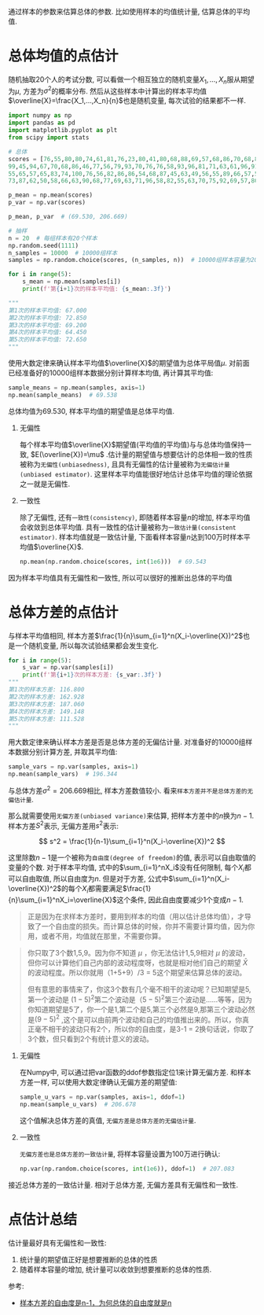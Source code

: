 通过样本的参数来估算总体的参数. 比如使用样本的均值统计量, 估算总体的平均值.

# 总体均值的点估计
随机抽取20个人的考试分数, 可以看做一个相互独立的随机变量$X_1,...,X_n$服从期望为$\mu$, 方差为$\sigma^2$的概率分布. 然后从这些样本中计算出的样本平均值$\overline{X}=\frac{X_1,...,X_n}{n}$也是随机变量, 每次试验的结果都不一样.
```python
import numpy as np
import pandas as pd
import matplotlib.pyplot as plt
from scipy import stats

# 总体
scores = [76,55,80,80,74,61,81,76,23,80,41,80,68,88,69,57,68,86,70,68,81,73,70,90,93,79,66,92,88,81,52,72,59,68,74,72,63,89,45,81,42,76,57,83,71,74,55,60,73,79,100,73,85,47,50,65,52,92,64,91,92,71,78,69,78,77,68,78,96,81,75,72,55,55,75,49,59,89,
99,45,94,67,70,68,86,46,77,56,79,93,70,76,76,58,93,96,81,71,63,61,96,91,69,46,28,54,68,91,60,78,90,72,68,50,52,76,67,72,69,80,58,65,98,58,66,61,77,85,63,64,66,78,59,64,34,49,68,83,74,54,49,73,45,86,71,46,56,59,58,48,57,60,59,87,72,
55,65,57,65,83,74,100,76,56,82,86,86,54,68,87,45,63,49,56,55,89,66,57,54,72,70,90,78,49,61,86,61,96,54,79,57,62,86,68,82,77,81,57,67,76,57,94,58,65,55,38,97,67,63,67,91,56,80,64,61,79,85,62,58,52,87,61,42,91,49,82,73,74,61,75,45,79,93,83,40,55,67,77,68,63,79,87,67,81,31,56,65,63,75,85,78,61,47,78,42,80,67,52,74,70,69,69,76,84,77,85,69,94,79,62,54,73,50,55,74,61,56,69,71,67,64,83,75,67,100,
73,87,62,50,58,66,63,90,68,77,69,63,71,96,58,82,55,63,70,75,92,69,57,80,65,74,68,41,78,79,84,97,52,78,76,64,76,77,52,74,56,60,43,63,67,78,70,47,83,68,77,84,91,99,69,75,54,86,52,43,82,62,82,76,46,29,54,70,52,60,48,73,71,63,91,92,78,43,53,76,61,63,83,78,90,64,91,62,92,72,57,46,65,66,83,68,64,86,67,61,79,63,80,61,67,72,64,70,82,76,77,60,83,80,85]

p_mean = np.mean(scores)
p_var = np.var(scores)

p_mean, p_var  # (69.530, 206.669)

# 抽样
n = 20  # 每组样本有20个样本
np.random.seed(1111)
n_samples = 10000  # 10000组样本
samples = np.random.choice(scores, (n_samples, n))  # 10000组样本容量为20的样本数据.

for i in range(5):
    s_mean = np.mean(samples[i])
    print(f'第{i+1}次的样本平均值: {s_mean:.3f}')

"""
第1次的样本平均值: 67.000
第2次的样本平均值: 72.850
第3次的样本平均值: 69.200
第4次的样本平均值: 64.450
第5次的样本平均值: 72.650
"""
```

使用大数定律来确认样本平均值$\overline{X}$的期望值为总体平局值$\mu$. 对前面已经准备好的10000组样本数据分别计算样本均值, 再计算其平均值:

```python
sample_means = np.mean(samples, axis=1)
np.mean(sample_means)  # 69.538
```
总体均值为69.530, 样本平均值的期望值是总体平均值.

1. 无偏性

    每个样本平均值$\overline{X}$期望值(平均值的平均值)与与总体均值保持一致, $E(\overline{X})=\mu$ .估计量的期望值与想要估计的总体相一致的性质被称为`无偏性(unbiasedness)`, 且具有无偏性的估计量被称为`无偏估计量(unbiased estimator)`. 这里样本平均值能很好地估计总体平均值的理论依据之一就是无偏性.

2. 一致性

    除了无偏性, 还有`一致性(consistency)`, 即随着样本容量$n$的增加, 样本平均值会收敛到总体平均值. 具有一致性的估计量被称为`一致估计量(consistent estimator)`. 样本均值就是一致估计量, 下面看样本容量$n$达到100万时样本平均值$\overline{X}$.

    ```python
    np.mean(np.random.choice(scores, int(1e6)))  # 69.543
    ```

因为样本平均值具有无偏性和一致性, 所以可以很好的推断出总体的平均值



# 总体方差的点估计

与样本平均值相同, 样本方差$\frac{1}{n}\sum_{i=1}^n(X_i-\overline{X})^2$也是一个随机变量, 所以每次试验结果都会发生变化.

```python
for i in range(5):
    s_var = np.var(samples[i])
    print(f'第{i+1}次的样本方差: {s_var:.3f}')
"""
第1次的样本方差: 116.800
第2次的样本方差: 162.928
第3次的样本方差: 187.060
第4次的样本方差: 149.148
第5次的样本方差: 111.528
"""

```
用大数定律来确认样本方差是否是总体方差的无偏估计量. 对准备好的10000组样本数据分别计算方差, 并取其平均值:

```python
sample_vars = np.var(samples, axis=1)
np.mean(sample_vars)  # 196.344
```

与总体方差$\sigma^2=206.669$相比, 样本方差数值较小. 看来`样本方差并不是总体方差的无偏估计量`.

那么就需要使用`无偏方差(unbiased variance)`来估算, 把样本方差中的$n$换为$n-1$. 样本方差$S^2$表示, 无偏方差用$s^2$表示:

$$
s^2 = \frac{1}{n-1}\sum_{i=1}^n(X_i-\overline{X})^2
$$

这里除数$n-1$是一个被称为`自由度(degree of freedom)`的值, 表示可以自由取值的变量的个数. 对于样本平均值, 式中的$\sum_{i=1}^nX_i$没有任何限制, 每个$X_i$都可以自由取值, 所以自由度为$n$. 但是对于方差, 公式中$\sum_{i=1}^n(X_i-\overline{X})^2$的每个$X_i$都需要满足$\frac{1}{n}\sum_{i=1}^nX_i=\overline{X}$这个条件, 因此自由度要减少1个变成$n-1$.


> 正是因为在求样本方差时，要用到样本的均值（用以估计总体均值），才导致了一个自由度的损失。而计算总体的时候，你并不需要计算均值，因为你用，或者不用，均值就在那里，不需要你算。


> 你只取了3个数1,5,9。因为你不知道 $\mu$ ，你无法估计1,5,9相对 $\mu$ 的波动，但你可以计算他们自己内部的波动程度呀，也就是相对他们自己的期望 $\bar{X}$ 的波动程度。所以你就用（1+5+9）/3 = 5这个期望来估算总体的波动。
> 
> 但有意思的事情来了，你这3个数有几个毫不相干的波动呢？已知期望是5,第一个波动是 $(1-5)^2$第二个波动是$（5-5)^2$第三个波动是……等等，因为你知道期望是5了，你一个是1,第二个是5,第三个必然是9,那第三个波动必然是$(9 - 5)^2$ ,这个是可以由前两个波动和自己的均值推出来的。所以，你真正毫不相干的波动只有2个，所以你的自由度，是3-1 = 2换句话说，你取了3个数，但只看到2个有统计意义的波动。

1. 无偏性

    在Numpy中, 可以通过把var函数的ddof参数指定位1来计算无偏方差. 和样本方差一样, 可以使用大数定律确认无偏方差的期望值:

    ```python
    sample_u_vars = np.var(samples, axis=1, ddof=1)
    np.mean(sample_u_vars)  # 206.678
    ```

    这个值解决总体方差的真值, `无偏方差是总体方差的无偏估计量`.

2. 一致性

    `无偏方差也是总体方差的一致估计量`, 将样本容量设置为100万进行确认:

    ```python
    np.var(np.random.choice(scores, int(1e6)), ddof=1)  # 207.083
    ```


接近总体方差的一致估计量. 相对于总体方差, 无偏方差具有无偏性和一致性.


# 点估计总结
估计量最好具有无偏性和一致性:
1. 统计量的期望值正好是想要推断的总体的性质
2. 随着样本容量的增加, 统计量可以收敛到想要推断的总体的性质.



参考:
- [样本方差的自由度是n-1，为何总体的自由度就是n](https://www.zhihu.com/question/36524138)